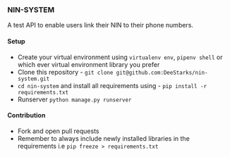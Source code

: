### NIN-SYSTEM

A test API to enable users link their NIN to their phone numbers.

#### Setup

- Create your virtual environment using `virtualenv env`, `pipenv shell` or which ever virtual environment library you prefer 
- Clone this repository - `git clone git@github.com:DeeStarks/nin-system.git`
- `cd nin-system` and install all requirements using - `pip install -r requirements.txt`
- Runserver `python manage.py runserver`

#### Contribution

- Fork and open pull requests
- Remember to always include newly installed libraries in the requirements i.e `pip freeze > requirements.txt`